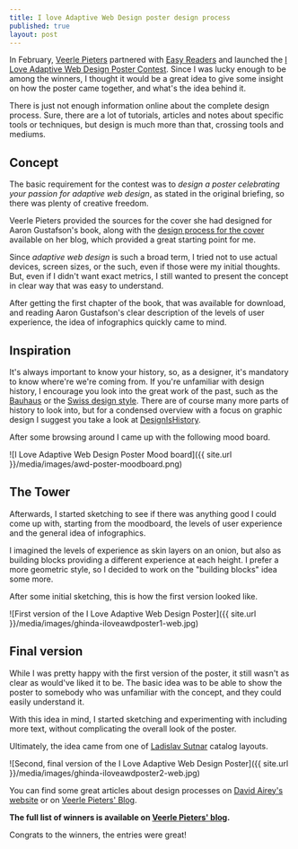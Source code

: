 ```yaml
---
title: I love Adaptive Web Design poster design process
published: true
layout: post
---
```


In February, [Veerle Pieters](http://veerle.duoh.com) partnered with [Easy Readers](http://easy-readers.net) and launched the [I Love Adaptive Web Design Poster Contest](http://veerle.duoh.com/design/article/i_love_adaptive_web_design_poster_contest). Since I was lucky enough to be among the winners, I thought it would be a great idea to give some insight on how the poster came together, and what's the idea behind it.

There is just not enough information online about the complete design process. Sure, there are a lot of tutorials, articles and notes about specific tools or techniques, but design is much more than that, crossing tools and mediums.

## Concept

The basic requirement for the contest was to *design a poster celebrating your passion for adaptive web design*, as stated in the original briefing, so there was plenty of creative freedom.

Veerle Pieters provided the sources for the cover she had designed for Aaron Gustafson's book, along with the [design process for the cover](http://veerle.duoh.com/design/article/adaptive_web_design_book_cover) available on her blog, which provided a great starting point for me.

Since *adaptive web design* is such a broad term, I tried not to use actual devices, screen sizes, or the such, even if those were my initial thoughts. But, even if I didn't want exact metrics, I still wanted to present the concept in clear way that was easy to understand.

After getting the first chapter of the book, that was available for download, and reading Aaron Gustafson's clear description of the levels of user experience, the idea of infographics quickly came to mind.


## Inspiration

It's always important to know your history, so, as a designer, it's mandatory to know where're we're coming from. If you're unfamiliar with design history, I encourage you look into the great work of the past, such as the [Bauhaus](http://www.smashingmagazine.com/2009/08/02/bauhaus-ninety-years-of-inspiration/) or the [Swiss design style](http://www.smashingmagazine.com/2009/07/17/lessons-from-swiss-style-graphic-design/). There are of course many more parts of history to look into, but for a condensed overview with a focus on graphic design I suggest you take a look at [DesignIsHistory](http://www.designishistory.com/).

After some browsing around I came up with the following mood board.

![I Love Adaptive Web Design Poster Mood board]({{ site.url }}/media/images/awd-poster-moodboard.png)


## The Tower

Afterwards, I started sketching to see if there was anything good I could come up with, starting from the moodboard, the levels of user experience and the general idea of infographics.

I imagined the levels of experience as skin layers on an onion, but also as building blocks providing a different experience at each height. I prefer a more geometric style, so I decided to work on the "building blocks" idea some more.

After some initial sketching, this is how the first version looked like.

![First version of the I Love Adaptive Web Design Poster]({{ site.url }}/media/images/ghinda-iloveawdposter1-web.jpg)


## Final version

While I was pretty happy with the first version of the poster, it still wasn't as clear as would've liked it to be. The basic idea was to be able to show the poster to somebody who was unfamiliar with the concept, and they could easily understand it.

With this idea in mind, I started sketching and experimenting with including more text, without complicating the overall look of the poster.

Ultimately, the idea came from one of [Ladislav Sutnar](http://www.aiga.org/medalist-ladislavsutnar/) catalog layouts.

![Second, final version of the I Love Adaptive Web Design Poster]({{ site.url }}/media/images/ghinda-iloveawdposter2-web.jpg)

You can find some great articles about design processes on [David Airey's website](http://www.davidairey.com/portfolio/) or on [Veerle Pieters' Blog](http://veerle.duoh.com).

**The full list of winners is available on [Veerle Pieters' blog](http://veerle.duoh.com/design/article/i_love_adaptive_web_design_poster_contest_winners).**

Congrats to the winners, the entries were great!
